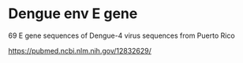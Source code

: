 # Dengue env E gene

69 E gene sequences of Dengue-4 virus sequences from Puerto Rico

https://pubmed.ncbi.nlm.nih.gov/12832629/